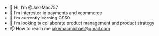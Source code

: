 - 👋 Hi, I’m @JakeMac757
- 👀 I’m interested in payments and ecommerce
- 🌱 I’m currently learning CS50
- 💞️ I’m looking to collaborate product management and product strategy
- 📫 How to reach me jakemacmichael@gmail.com

<!---
JakeMac757/JakeMac757 is a ✨ special ✨ repository because its `README.md` (this file) appears on your GitHub profile.
You can click the Preview link to take a look at your changes.
--->
